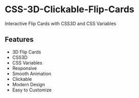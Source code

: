 # CSS-3D-Clickable-Flip-Cards

Interactive Flip Cards with CSS3D and CSS Variables

## Features

- 3D Flip Cards
- CSS3D
- CSS Variables
- Responsive
- Smooth Animation
- Clickable
- Modern Design
- Easy to Customize

